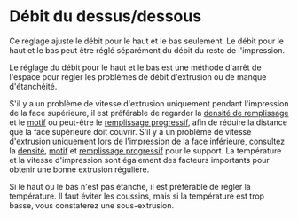 Débit du dessus/dessous
====
Ce réglage ajuste le débit pour le haut et le bas seulement. Le débit pour le haut et le bas peut être réglé séparément du débit du reste de l'impression.

Le réglage du débit pour le haut et le bas est une méthode d'arrêt de l'espace pour régler les problèmes de débit d'extrusion ou de manque d'étanchéité.

S'il y a un problème de vitesse d'extrusion uniquement pendant l'impression de la face supérieure, il est préférable de regarder la [densité de remplissage](../infill/infill_sparse_density.md) et le [motif](../infill/infill_pattern.md) ou peut-être le [remplissage progressif](../infill/gradual_infill_steps.md), afin de réduire la distance que la face supérieure doit couvrir. S'il y a un problème de vitesse d'extrusion uniquement lors de l'impression de la face inférieure, consultez la [densité](../support/support_infill_rate.md), [motif](../support/support_pattern.md) et [remplissage progressif](../support/gradual_support_infill_steps.md) pour le support. La température et la vitesse d'impression sont également des facteurs importants pour obtenir une bonne extrusion régulière.

Si le haut ou le bas n'est pas étanche, il est préférable de régler la température. Il faut éviter les coussins, mais si la température est trop basse, vous constaterez une sous-extrusion.

